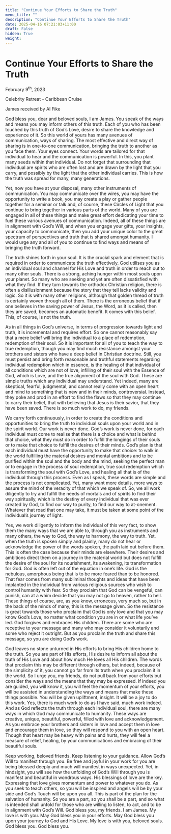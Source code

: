 ```yaml
---
title: "Continue Your Efforts to Share the Truth"
menu_title: ""
description: "Continue Your Efforts to Share the Truth"
date: 2025-04-16 07:21:03+11:00
draft: False
hidden: True
weight:
---
```

# Continue Your Efforts to Share the Truth

February 9<sup>th</sup>, 2023

Celebrity Retreat - Caribbean Cruise

James received by Al Fike

God bless you, dear and beloved souls, I am James. You speak of the ways and means you may inform others of this truth. Each of you who has been touched by this truth of God’s Love, desire to share the knowledge and experience of it. So this world of yours has many avenues of communication, ways of sharing. The most effective and direct way of sharing is in one-to-one communication, bringing the truth to another as you face them. Your eyes connect. Your words are tailored for that individual to hear and the communication is powerful. In this, you plant many seeds within that individual. Do not forget that surrounding that individual are spirits who are often lost and are drawn by the light that you carry, and possibly by the light that the other individual carries. This is how the truth was spread for many, many generations.

Yet, now you have at your disposal, many other instruments of communication. You may communicate over the wires, you may have the opportunity to write a book, you may create a play or gather people together for a seminar or talk and, of course, these Circles of Light that you continue to bring together in various parts of the world. Many of you are engaged in all of these things and make great effort dedicating your time to fuel these various avenues of communication. Indeed, all of these things are in alignment with God’s Will, and when you engage your gifts, your insights, your capacity to communicate, then you add your unique color to the great spectrum of perspectives and truth that is shared amongst humanity. I would urge any and all of you to continue to find ways and means of bringing the truth forward.

The truth shines forth in your soul. It is the crucial spark and element that is required in order to communicate the truth effectively. God utilises you as an individual soul and channel for His Love and truth in order to reach out to many other souls. There is a strong, aching hunger within most souls upon your planet. So many who are seeking and yet are often dissatisfied with what they find. If they turn towards the orthodox Christian religion, there is often a disillusionment because the story that they tell lacks validity and logic. So it is with many other religions, although that golden thread of truth is certainly woven through all of them. There is the erroneous belief that if one believes in the saving power of Jesus, the Word, as it is called, then they are saved, becomes an automatic benefit. It comes with this belief. This, of course, is not the truth.

As in all things in God’s universe, in terms of progression towards light and truth, it is incremental and requires effort. So one cannot reasonably say that a mere belief will bring the individual to a place of redemption, redemption of their soul. So it is important for all of you to teach the way to true redemption, though you may find much resistance amongst your brothers and sisters who have a deep belief in Christian doctrine. Still, you must persist and bring forth reasonable and truthful statements regarding individual redemption which in essence, is the healing of that individual of all conditions which are not of love, infilling of their soul with the Essence of God, which is Love, and the true alignment of the soul with God. These are simple truths which any individual may understand. Yet indeed, many are skeptical, fearful, judgmental, and cannot really come with an open heart and mind to something that is new and in their minds, controversial. Instead, they poke and prod in an effort to find the flaws so that they may continue to carry their belief, that with believing that Jesus is their savior, that they have been saved. There is so much work to do, my friends.

We carry forth continuously, in order to create the conditions and opportunities to bring the truth to individual souls upon your world and in the spirit world. Our work is never done. God’s work is never done, for each individual must come to realise that there is a choice and what is behind that choice, what they must do in order to fulfill the longings of their souls or to make that choice to fulfill the desires of their minds. God’s plan is that each individual must have the opportunity to make that choice: to walk in the world fulfilling the material desires and mental ambitions and to be purified within the soul and the body and the mind, seeking the perfect man or to engage in the process of soul redemption, true soul redemption which is transforming the soul with God’s Love, and healing all that is of the individual through this process. Even as I speak, these words are simple and the process is not complicated. Yet, many want more details, more ways   to assure the mind of the veracity of that which we speak of. So, we all work diligently to try and fulfill the needs of mortals and of spirits to find their way spiritually, which is the destiny of every individual that was ever created by God, to find our way to purity, to find our way to at-onement. Whatever that road that one may take, it must be taken at some point of the individual’s journey of light.

Yes, we work diligently to inform the individual of this very fact, to show them the many ways that we are able to, through you as instruments and many others, the way to God, the way to harmony, the way to truth. Yet, when the truth is spoken simply and plainly, many do not hear or acknowledge the power of the words spoken, the path laid out before them. This is often the case because their minds are elsewhere. Their desires and ambitions direct them on a journey in the material world but does not fulfill the desire of the soul for its nourishment, its awakening, its transformation for God. God is often left out of the equation in one’s life. God is the nebulous, amorphous being that is to be more feared than to be honored. That fear comes from many subliminal thoughts and ideas that have been implanted in the individual from various religious sources who wish to control humanity with fear. So they proclaim that God can be vengeful, can punish, can at a whim decide that you may not go to heaven, rather to hell. These things of course, are, as you know, erroneous, very much so, but in the back of the minds of many, this is the message given. So the resistance is great towards those who proclaim that God is only love and that you may know God’s Love, no matter what condition you are in or what life you’ve led. God forgives and embraces His children. There are some who are receptive to your message and many who may consider it voluntarily and some who reject it outright. But as you proclaim the truth and share this message, so you are doing God’s work.

God leaves no stone unturned in His efforts to bring His children home to the truth. So you are part of His efforts, His desire to inform all about the truth of His Love and about how much He loves all His children. The words that proclaim this may be different through others, but indeed, because of the simplicity of it, you cannot go far from its truth when you proclaim it in the world. So I urge you, my friends, do not pull back from your efforts but consider the ways and the means that they may be expressed. If indeed you are guided, you will know it, you will feel the momentum of your efforts, you will be assisted in understanding the ways and means that make these things possible. You will be given upliftment, insight. It will be a joy to do this work. Yes, there is much work to do as I have said, much work indeed. And as God reflects the truth through each individual soul, there are many ways in which God may communicate to humanity. These ways are creative, unique, beautiful, powerful, filled with love and acknowledgement. As you embrace your brothers and sisters in love and accept them in love and encourage them in love, so they will respond to you with an open heart. Though that heart may be heavy with pains and hurts, they will feel a measure of relief, healing, by your communications and embracing of their beautiful souls.

Keep working, beloved friends. Keep listening to your guidance. Allow God’s Will to manifest through you. Be free and joyful in your work for you are being blessed deeply and much will manifest in ways unexpected. Yet, in hindsight, you will see how the unfolding of God’s Will through you is manifest and beautiful in wondrous ways. His blessings of love are the key. Expressing that love gives momentum and power to whatever you do. As you seek to teach others, so you will be inspired and angels will be by your side and God’s Touch will be upon you all. This is part of the plan for the salvation of humanity. So you are a part, so you shall be a part, and so what is intended shall unfold for those who are willing to listen, to act, and to be in alignment with God’s Will. God bless you, my friends. I am James. My love is with you. May God bless you in your efforts. May God bless you upon your journey to God and His Love. My love is with you, beloved souls. God bless you. God bless you.
